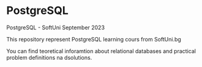 # PostgreSQL
PostgreSQL - SoftUni September 2023

This repository represent PostgreSQL learning cours from SoftUni.bg

You can find teoretical inforamtion about relational databases and practical problem definitions na dsolutions.
